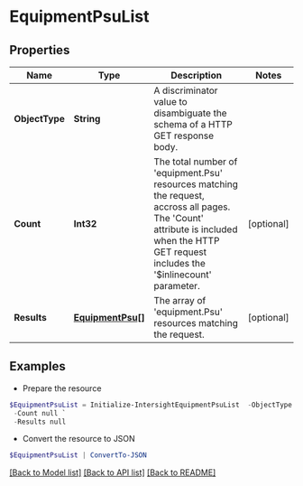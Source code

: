 # EquipmentPsuList
## Properties

Name | Type | Description | Notes
------------ | ------------- | ------------- | -------------
**ObjectType** | **String** | A discriminator value to disambiguate the schema of a HTTP GET response body. | 
**Count** | **Int32** | The total number of &#39;equipment.Psu&#39; resources matching the request, accross all pages. The &#39;Count&#39; attribute is included when the HTTP GET request includes the &#39;$inlinecount&#39; parameter. | [optional] 
**Results** | [**EquipmentPsu[]**](EquipmentPsu.md) | The array of &#39;equipment.Psu&#39; resources matching the request. | [optional] 

## Examples

- Prepare the resource
```powershell
$EquipmentPsuList = Initialize-IntersightEquipmentPsuList  -ObjectType null `
 -Count null `
 -Results null
```

- Convert the resource to JSON
```powershell
$EquipmentPsuList | ConvertTo-JSON
```

[[Back to Model list]](../README.md#documentation-for-models) [[Back to API list]](../README.md#documentation-for-api-endpoints) [[Back to README]](../README.md)

